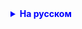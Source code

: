 <details style="margin-top: 16px">
  <summary style="cursor: pointer; color: blue;"><b>На русском</b></summary>

Домашнее задание:

    Без домашнего задания


</details>

